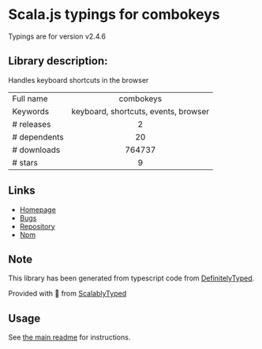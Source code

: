 
# Scala.js typings for combokeys

Typings are for version v2.4.6

## Library description:
Handles keyboard shortcuts in the browser

|                    |                 |
| ------------------ | :-------------: |
| Full name          | combokeys |
| Keywords           | keyboard, shortcuts, events, browser |
| # releases         | 2 |
| # dependents       | 20 |
| # downloads        | 764737 |
| # stars            | 9 |

## Links
- [Homepage](https://github.com/PolicyStat/combokeys)
- [Bugs](https://github.com/PolicyStat/combokeys/issues)
- [Repository](https://github.com/PolicyStat/combokeys)
- [Npm](https://www.npmjs.com/package/combokeys)
    


## Note
This library has been generated from typescript code from [DefinitelyTyped](https://definitelytyped.org).

Provided with :purple_heart: from [ScalablyTyped](https://github.com/oyvindberg/ScalablyTyped)

## Usage
See [the main readme](../../readme.md) for instructions.


